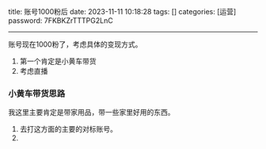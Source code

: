 title: 账号1000粉后 
date: 2023-11-11 10:18:28 
tags: []
categories: [运营]
password: 7FKBKZrTTTPG2LnC

---
 <!--more-->

 账号现在1000粉了，考虑具体的变现方式。

 1. 第一个肯定是小黄车带货
 2. 考虑直播

 
 ### 小黄车带货思路

 我这里主要肯定是带家用品，带一些家里好用的东西。

1. 去打这方面的主要的对标账号。
2. 